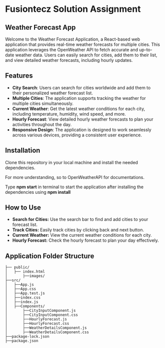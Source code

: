 # Fusiontecz Solution Assignment

## Weather Forecast App

Welcome to the Weather Forecast Application, a React-based web application that provides real-time weather forecasts for multiple cities. This application leverages the OpenWeather API to fetch accurate and up-to-date weather data. Users can easily search for cities, add them to their list, and view detailed weather forecasts, including hourly updates.

## Features

- **City Search**: Users can search for cities worldwide and add them to their personalized weather forecast list.
- **Multiple Cities**: The application supports tracking the weather for multiple cities simultaneously.
- **Current Weather**: Get the latest weather conditions for each city, including temperature, humidity, wind speed, and more.
- **Hourly Forecast**: View detailed hourly weather forecasts to plan your activities throughout the day.
- **Responsive Design**: The application is designed to work seamlessly across various devices, providing a consistent user experience.

## Installation

Clone this repository in your local machine and install the needed dependencies.

For more understanding, so to OpenWeatherAPI for documentations. 

Type **npm start** in terminal to start the application after installing the dependencies using **npm install**

## How to Use
- **Search for Cities:** Use the search bar to find and add cities to your forecast list.
- **Track Cities:** Easily track cities by clicking back and next button.
- **Current Weather:** View the current weather conditions for each city.
- **Hourly Forecast:** Check the hourly forecast to plan your day effectively.

## Application Folder Structure

```
├── public/
│	├── index.html
│    	├──images/	
├──src/
│	├──App.js
│	├──App.css
│	├──App.test.js
│	├──index.css
│	├──index.js
│	├──Components/
│		├──CityInputComponent.js
│		├──CityInputComponent.css
│		├──HourlyForecast.js
│		├──HourlyForecast.css
│		├──WeatherDetailsComponent.js
│		├──WeatherDetailsComponent.css  
├──package-lock.json
├──package.json
```

